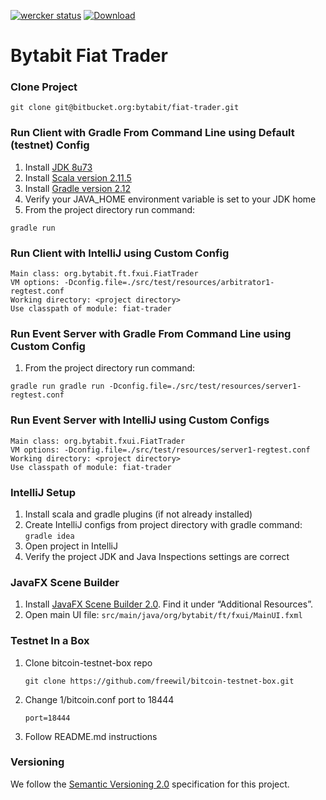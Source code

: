 [![wercker status](https://app.wercker.com/status/4b45baa4a18cf289674fff2d3db7079a/s/master "wercker status")](https://app.wercker.com/project/bykey/4b45baa4a18cf289674fff2d3db7079a) 
[![Download](https://api.bintray.com/packages/bytabit/generic/fiat-trader/images/download.svg) ](https://bintray.com/bytabit/generic/fiat-trader/_latestVersion)

Bytabit Fiat Trader
===================

### Clone Project

```
git clone git@bitbucket.org:bytabit/fiat-trader.git 
```

### Run Client with Gradle From Command Line using Default (testnet) Config

1. Install [JDK 8u73](https://jdk8.java.net/download.html)
2. Install [Scala version  2.11.5](http://www.scala-lang.org/download/)
3. Install [Gradle version 2.12](https://gradle.org/gradle-download/)
4. Verify your JAVA_HOME environment variable is set to your JDK home
5. From the project directory run command:

```
gradle run
```

### Run Client with IntelliJ using Custom Config 

```
Main class: org.bytabit.ft.fxui.FiatTrader
VM options: -Dconfig.file=./src/test/resources/arbitrator1-regtest.conf
Working directory: <project directory>
Use classpath of module: fiat-trader
```

### Run Event Server with Gradle From Command Line using Custom Config

1. From the project directory run command:

```
gradle run gradle run -Dconfig.file=./src/test/resources/server1-regtest.conf
```

### Run Event Server with IntelliJ using Custom Configs 

```
Main class: org.bytabit.fxui.FiatTrader
VM options: -Dconfig.file=./src/test/resources/server1-regtest.conf
Working directory: <project directory>
Use classpath of module: fiat-trader
```

### IntelliJ Setup

1. Install scala and gradle plugins (if not already installed)
2. Create IntelliJ configs from project directory with gradle command: ```gradle idea```
3. Open project in IntelliJ
4. Verify the project JDK and Java Inspections settings are correct

### JavaFX Scene Builder

1. Install [JavaFX Scene Builder 2.0](http://www.oracle.com/technetwork/java/javase/downloads/index.html). Find it under “Additional Resources”.
2. Open main UI file: ```src/main/java/org/bytabit/ft/fxui/MainUI.fxml```

### Testnet In a Box

1. Clone bitcoin-testnet-box repo
    
    ```
    git clone https://github.com/freewil/bitcoin-testnet-box.git
    ```

2. Change 1/bitcoin.conf port to 18444  
    
    ```
    port=18444
    ```

3. Follow README.md instructions

### Versioning

We follow the [Semantic Versioning 2.0](http://semver.org/spec/v2.0.0.html) specification for this project.